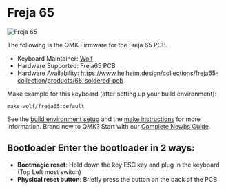 # Freja 65

![Freja 65](https://i.imgur.com/SGV0j4A.jpeg)

The following is the QMK Firmware for the Freja 65 PCB.

* Keyboard Maintainer: [Wolf](https://github.com/ToastyStoemp)
* Hardware Supported: Freja65 PCB
* Hardware Availability: https://www.helheim.design/collections/freja65-collection/products/65-soldered-pcb

Make example for this keyboard (after setting up your build environment):

    make wolf/freja65:default

See the [build environment setup](https://docs.qmk.fm/#/getting_started_build_tools) and the [make instructions](https://docs.qmk.fm/#/getting_started_make_guide) for more information. Brand new to QMK? Start with our [Complete Newbs Guide](https://docs.qmk.fm/#/newbs).

## Bootloader Enter the bootloader in 2 ways: 
* **Bootmagic reset**: Hold down the key ESC key and plug in the keyboard (Top Left most switch)
* **Physical reset button**: Briefly press the button on the back of the PCB
